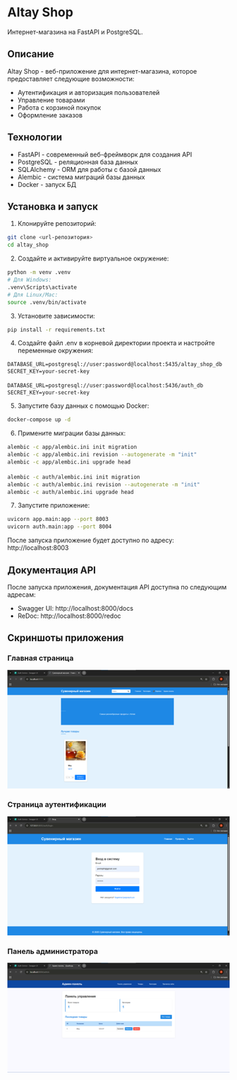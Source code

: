 # Altay Shop

Интернет-магазина на FastAPI и PostgreSQL.

## Описание

Altay Shop - веб-приложение для интернет-магазина, которое предоставляет следующие возможности:
- Аутентификация и авторизация пользователей
- Управление товарами
- Работа с корзиной покупок
- Оформление заказов

## Технологии

- FastAPI - современный веб-фреймворк для создания API
- PostgreSQL - реляционная база данных
- SQLAlchemy - ORM для работы с базой данных
- Alembic - система миграций базы данных
- Docker - запуск БД

## Установка и запуск

1. Клонируйте репозиторий:
```bash
git clone <url-репозитория>
cd altay_shop
```

2. Создайте и активируйте виртуальное окружение:
```bash
python -m venv .venv
# Для Windows:
.venv\Scripts\activate
# Для Linux/Mac:
source .venv/bin/activate
```

3. Установите зависимости:
```bash
pip install -r requirements.txt
```

4. Создайте файл .env в корневой директории проекта и настройте переменные окружения:
```
DATABASE_URL=postgresql://user:password@localhost:5435/altay_shop_db
SECRET_KEY=your-secret-key

DATABASE_URL=postgresql://user:password@localhost:5436/auth_db
SECRET_KEY=your-secret-key
```

5. Запустите базу данных с помощью Docker:
```bash
docker-compose up -d
```

6. Примените миграции базы данных:
```bash
alembic -c app/alembic.ini init migration
alembic -c app/alembic.ini revision --autogenerate -m "init"
alembic -c app/alembic.ini upgrade head

alembic -c auth/alembic.ini init migration
alembic -c auth/alembic.ini revision --autogenerate -m "init"
alembic -c auth/alembic.ini upgrade head
```

7. Запустите приложение:
```bash
uvicorn app.main:app --port 8003
uvicorn auth.main:app --port 8004
```

После запуска приложение будет доступно по адресу: http://localhost:8003

## Документация API

После запуска приложения, документация API доступна по следующим адресам:
- Swagger UI: http://localhost:8000/docs
- ReDoc: http://localhost:8000/redoc

## Скриншоты приложения

### Главная страница
![Главная страница](examples/main.png)

### Страница аутентификации
![Страница аутентификации](examples/auth.png)

### Панель администратора
![Панель администратора](examples/admin.png)